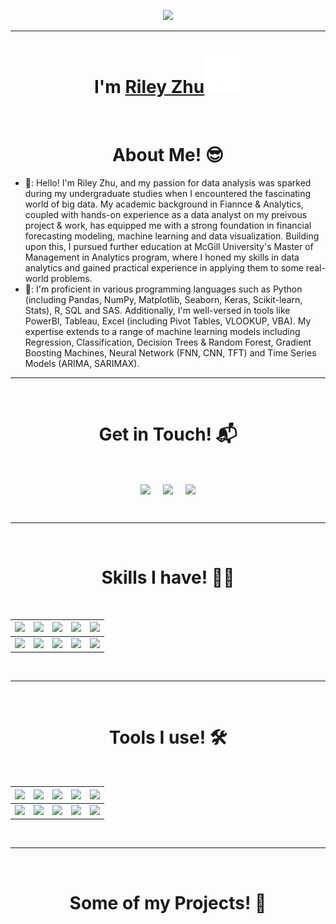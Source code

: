 <p align="center">
  <img src="https://miro.medium.com/max/2048/1*OohqW5DGh9CQS4hLY5FXzA.png" height="230"/>
</p>
<hr>
<h1 align="center">I'm <a href="(https://github.com/RileyXiaoyu)">Riley Zhu<a><img src="https://github.com/Kathryn-Jie/Kathryn-Jie/blob/main/wave.gif" width="60px"/></h1>
<Br>
<h1 align="center">About Me! 😎</h1>

- 🏫: Hello! I'm Riley Zhu, and my passion for data analysis was sparked during my undergraduate studies when I encountered the fascinating world of big data. My academic background in Fiannce & Analytics, coupled with hands-on experience as a data analyst on my preivous project & work, has equipped me with a strong foundation in financial forecasting modeling, machine learning and data visualization. Building upon this, I pursued further education at McGill University's Master of Management in Analytics program, where I honed my skills in data analytics and gained practical experience in applying them to some real-world problems.
- 🔭: I'm proficient in various programming languages such as Python (including Pandas, NumPy, Matplotlib, Seaborn, Keras, Scikit-learn, Stats), R, SQL and SAS. Additionally, I'm well-versed in tools like PowerBI, Tableau, Excel (including Pivot Tables, VLOOKUP, VBA). My expertise extends to a range of machine learning models including Regression, Classification, Decision Trees & Random Forest, Gradient Boosting Machines, Neural Network (FNN, CNN, TFT) and Time Series Models (ARIMA, SARIMAX).
  
<hr>
<Br>
<h1 align="center">Get in Touch! 📬</h1>
<Br>
<p align="center">
<a href="[https://https://www.linkedin.com/in/xiaoyu-zhu-riley/](https://www.linkedin.com/in/xiaoyu-zhu-riley/)" target="blank"><img align="center" src="https://img.shields.io/badge/Riley Zhu-0077B5?style=for-the-badge&logo=linkedin&logoColor=white" /></a> &nbsp;&nbsp;&nbsp;  <a href="xiaoyu.zhu@mail.mcgill.ca" target="blank"><img align="center" src="https://img.shields.io/badge/xiaoyu.zhu@mail.mcgill.ca-D14836?style=for-the-badge&logo=gmail&logoColor=white" /></a>    &nbsp;&nbsp;&nbsp;       <a href="https://github.com/RileyXiaoyu" target="blank"><img align="center" src="https://img.shields.io/badge/Riley Zhu-100000?style=for-the-badge&logo=github&logoColor=white" /></a>
</p>
  
<Br>
<hr>
<Br>
<h1 align="center">Skills I have! 🤸‍♂</h1>
<Br>
  
|![](https://img.shields.io/badge/Machine%20Learning-brightgreen?style=for-the-badge)|![](https://img.shields.io/badge/ML-Supervized%20Learning-brightgreen?style=for-the-badge)|![](https://img.shields.io/badge/ML-Unsupervized%20Learning-brightgreen?style=for-the-badge)|![](https://img.shields.io/badge/Web%20Scraping-red?style=for-the-badge)|![](https://img.shields.io/badge/Dashboards-red?style=for-the-badge)|
|---|---|---|---|---|
|![](https://img.shields.io/badge/Data%20Science-blue?style=for-the-badge)|![](https://img.shields.io/badge/DS-Data%20Cleaning-blue?style=for-the-badge)|![](https://img.shields.io/badge/DS-Data%20Analysis-blue?style=for-the-badge)|![](https://img.shields.io/badge/DS-Data%20Visualization-blue?style=for-the-badge)|![](https://img.shields.io/badge/And%20More!-yellow?style=for-the-badge)|
  
  
<Br>
<hr>
<Br>
<h1 align="center">Tools I use! 🛠️</h1>
<Br>
 
|![](https://img.shields.io/badge/Python-FFD43B?style=for-the-badge&logo=python&logoColor=darkgreen)|![](https://img.shields.io/badge/TensorFlow-FF6F00?style=for-the-badge&logo=TensorFlow&logoColor=white)|![](https://img.shields.io/badge/scikit_learn-F7931E?style=for-the-badge&logo=scikit-learn&logoColor=white)|![](https://img.shields.io/badge/Keras-D00000?style=for-the-badge&logo=Keras&logoColor=white)|![](https://img.shields.io/badge/Jupyter-F37626.svg?&style=for-the-badge&logo=Jupyter&logoColor=white)|
|---|---|---|---|---|
|![](https://img.shields.io/badge/conda-342B029.svg?&style=for-the-badge&logo=anaconda&logoColor=white)|![](https://img.shields.io/badge/Pandas-2C2D72?style=for-the-badge&logo=pandas&logoColor=white)|![](https://img.shields.io/badge/Numpy-777BB4?style=for-the-badge&logo=numpy&logoColor=white)|![](https://img.shields.io/badge/Plotly-239120?style=for-the-badge&logo=plotly&logoColor=white)|![](https://img.shields.io/badge/And%20More!-yellow?style=for-the-badge)|
  

<Br>
<hr>
<Br>
<h1 align="center">Some of my Projects! 🎨</h1>
<Br>



<!--
**RileyXiaoyu/RileyXiaoyu** is a ✨ _special_ ✨ repository because its `README.md` (this file) appears on your GitHub profile.

Here are some ideas to get you started:

- 🔭 I’m currently working on ...
- 🌱 I’m currently learning ...
- 👯 I’m looking to collaborate on ...
- 🤔 I’m looking for help with ...
- 💬 Ask me about ...
- 📫 How to reach me: ...
- 😄 Pronouns: ...
- ⚡ Fun fact: ...
-->
